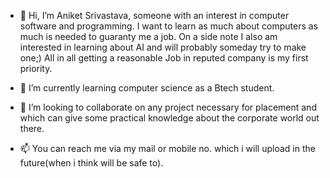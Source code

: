 - 👋 Hi, I’m Aniket Srivastava, someone with an interest in computer software and programming.
     I want to learn as much about computers as much is needed to guaranty me a job.
     On a side note I also am interested in learning about AI and will probably someday try to make one;)
     All in all getting a reasonable Job in reputed company is my first priority.

- 🌱 I’m currently learning computer science as a Btech student.
- 💞️ I’m looking to collaborate on any project necessary for placement and which can give some practical knowledge about the corporate world out there.
- 📫 You can reach me via my mail or mobile no. which i will upload in the future(when i think will be safe to).

<!---
Aniket2209/Aniket2209 is a ✨ special ✨ repository because its `README.md` (this file) appears on your GitHub profile.
You can click the Preview link to take a look at your changes.
--->
